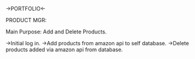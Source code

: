 ->PORTFOLIO<-

PRODUCT MGR: 

  Main Purpose: Add and Delete Products.
  
  ->Initial log in.
  ->Add products from amazon api to self database.
  ->Delete products added via amazon api from database.


